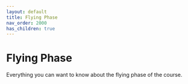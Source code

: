 ```yaml
---
layout: default
title: Flying Phase
nav_order: 2000
has_children: true
---
```


# Flying Phase

Everything you can want to know about the flying phase of the course.